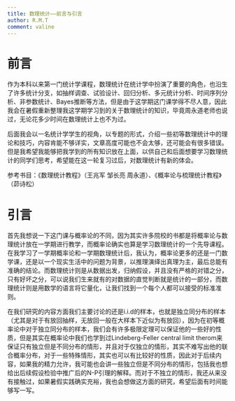 ```yaml
---
title: 数理统计——前言与引言
author: R.M.T
comment: valine
---
```


# 前言

作为本科以来第一门统计学课程，数理统计在统计学中扮演了重要的角色，也沿生了许多统计分支，如抽样调查、试验设计、回归分析、多元统计分析、时间序列分析、非参数统计、Bayes推断等方法，但是由于这学期这门课学得不尽人意，因此我会在暑假重新整理我这学期学习到的关于数理统计的知识，毕竟周永道老师也说过，无论花多少时间在数理统计上也不为过。
	
后面我会以一名统计学学生的视角，以专题的形式，介绍一些初等数理统计中的理论和技巧，内容肯能不够详实，文章高度可能也不会太够，还可能会有很多错误。但是我希望我能够把我学到的所有知识放在上面，以供自己和后面想要学习数理统计的同学们思考，希望能在这一轮复习过后，对数理统计有新的体会。
	
参考书目：《数理统计教程》（王兆军 邹长亮 周永道）、《概率论与梳理统计教程》（茆诗松）

# 引言

首先我想说一下这门课与概率论的不同，因为其实许多院校的书都是将概率论与数理统计放在一学期进行教学，而概率论确实也算是学习数理统计的一个先导课程。在我学习了一学期概率论和一学期数理统计后，我认为，概率论更多的还是一门数学课，还是以一个现实生活中的问题为背景，以推理演绎出真理为主，最后总能有准确的结论。而数理统计则是从数据出发，归纳假设，并且没有严格的对错之分，只有好坏之分，可以说我们生来就有的对数据的直觉判断就是统计的一部分，而数理统计则是用数学的语言将它量化，让我们找到一个每个人都可以接受的标准准则。
	
在我们研究的内容方面我们主要讨论的还是i.i.d的样本，也就是独立同分布的样本（尤其是对于有放回抽样，无放回一般在大样本下近似为有放回），因为在初等概率论中对于独立同分布的样本，我们会有许多极限定理可以保证他的一些好的性质，但是其实在概率论中我们也学到过Lindeberg-Feller central limit therom来保证只有独立但是不同分布的情形，并且对于仅独立的情形，其实不难写出他的联合概率分布，对于一些特殊情形，其实也可以有比较好的性质，因此对于后续内容，如果我的精力允许，我可能也会讲一些独立但是不同分布的情形，包括我也想给出后续假设检验中推广后的N-P引理的解释。而对于不独立的情形，我还从来没有接触过，如果暑假实践确实充裕，我也会想做这方面的研究，希望后面有时间能够写一写。